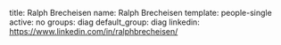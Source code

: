 title: Ralph Brecheisen
name: Ralph Brecheisen
template: people-single
active: no
groups: diag
default_group: diag
linkedin: https://www.linkedin.com/in/ralphbrecheisen/
